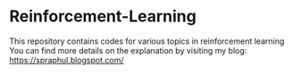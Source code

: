 # Reinforcement-Learning
This repository contains codes for various topics in reinforcement learning
You can find more details on the explanation by visiting my blog:
https://spraphul.blogspot.com/
